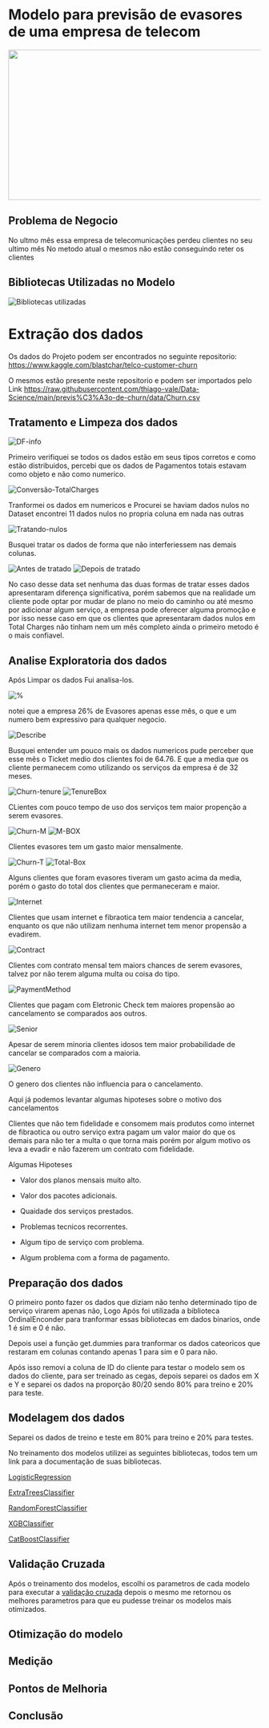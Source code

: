# Modelo para previsão de evasores de uma empresa de telecom

<div align="center">
<img src="https://user-images.githubusercontent.com/77752211/129768384-482d6e30-c0a5-4d45-b4a1-584e8243d3eb.jpg" height="300" width="1000px" />
</div>

##
## Problema de Negocio

No ultmo mês essa empresa de telecomunicações perdeu clientes no seu ultimo mês
No metodo atual o mesmos não estão conseguindo reter os clientes

##
## Bibliotecas Utilizadas no Modelo

![Bibliotecas utilizadas](https://user-images.githubusercontent.com/77752211/129759007-b944190a-2331-432b-b991-79a0bef71b62.png)

##
# Extração dos dados

Os dados do Projeto podem ser encontrados no seguinte repositorio: https://www.kaggle.com/blastchar/telco-customer-churn

O mesmos estão presente neste repositorio e podem ser importados pelo Link https://raw.githubusercontent.com/thiago-vale/Data-Science/main/previs%C3%A3o-de-churn/data/Churn.csv

##
## Tratamento e Limpeza dos dados


![DF-info](https://user-images.githubusercontent.com/77752211/129761563-7b5ea677-5224-41de-b7f8-96b8a39d753f.png)

Primeiro verifiquei se todos os dados estão em seus tipos corretos e como estão distribuidos, percebi que os dados de Pagamentos totais estavam como objeto e não como numerico.

![Conversão-TotalCharges](https://user-images.githubusercontent.com/77752211/129762109-a72ec191-55ee-4abb-a39b-895554e4bf56.png)

Tranformei os dados em numericos e Procurei se haviam dados nulos no Dataset
encontrei 11 dados nulos no propria coluna em nada nas outras

![Tratando-nulos](https://user-images.githubusercontent.com/77752211/129762843-54335fac-caea-44ac-9213-a9ea1a58abc4.png)

Busquei tratar os dados de forma que não interferiessem nas demais colunas.

![Antes de tratado](https://user-images.githubusercontent.com/77752211/129763459-1e24a5cc-a83a-4f0c-82ec-bcc0094c90da.png)
![Depois de tratado](https://user-images.githubusercontent.com/77752211/129763488-99f75f99-88df-441c-9cbd-4749067a919d.png)

No caso desse data set nenhuma das duas formas de tratar esses dados apresentaram diferença significativa, porém sabemos que na realidade um cliente pode optar por mudar de plano no meio do caminho ou até mesmo por adicionar algum serviço, a empresa pode oferecer alguma promoção e por isso nesse caso em que os clientes que apresentaram dados nulos em Total Charges não tinham nem um mês completo ainda o primeiro metodo é o mais confiavel.

##
## Analise Exploratoria dos dados
Após Limpar os dados Fui analisa-los.

![%](https://user-images.githubusercontent.com/77752211/129940425-ffbd17cf-8fae-470d-a382-81e6585d687b.jpg)

notei que a empresa 26% de Evasores apenas esse mês, o que e um numero bem expressivo para qualquer negocio.

![Describe](https://user-images.githubusercontent.com/77752211/129940654-d0cd6168-3c8a-4327-add0-cea4a7c87fff.png)

Busquei entender um pouco mais os dados numericos pude perceber que esse mês o Ticket medio dos clientes foi de 64.76.
E que a media que os cliente permanecem como utilizando os serviços da empresa é de 32 meses.

![Churn-tenure](https://user-images.githubusercontent.com/77752211/129959003-ac775372-e179-4c2e-814f-9fe552df4b68.png)
![TenureBox](https://user-images.githubusercontent.com/77752211/129959528-4d4a9e64-3353-4137-8afb-0778cf272848.jpg)

CLientes com pouco tempo de uso dos serviços tem maior propenção a serem evasores.


![Churn-M](https://user-images.githubusercontent.com/77752211/129959031-a43ffc0c-281c-4d93-8a0e-ad1c0110ee38.png)
![M-BOX](https://user-images.githubusercontent.com/77752211/129959598-784c87ef-710c-4e5c-aa79-1db76dacec37.png)

Clientes evasores tem um gasto maior mensalmente.

![Churn-T](https://user-images.githubusercontent.com/77752211/129959054-f6bd486d-111c-4c44-8a17-473e7764229b.png)
![Total-Box](https://user-images.githubusercontent.com/77752211/129959651-1d5917ac-8087-409b-a255-77227670848f.png)

Alguns clientes que foram evasores tiveram um gasto acima da media, porém o gasto do total dos clientes que permaneceram e maior.


![Internet](https://user-images.githubusercontent.com/77752211/129959147-cb8e7a51-d171-41ca-a979-59aeb5e7ec7f.jpg)

Clientes que usam internet e fibraotica tem maior tendencia a cancelar, enquanto os que não utilizam nenhuma internet tem menor propensão a evadirem.


![Contract](https://user-images.githubusercontent.com/77752211/129959171-826ac1e1-318a-469e-a578-0398e2e15e58.jpg)

Clientes com contrato mensal tem maiors chances de serem evasores, talvez por não terem alguma multa ou coisa do tipo.

![PaymentMethod](https://user-images.githubusercontent.com/77752211/129959205-8a373f33-304b-4d35-96b5-69ff62ccff7f.jpg)

Clientes que pagam com Eletronic Check tem maiores propensão ao cancelamento se comparados aos outros.


![Senior](https://user-images.githubusercontent.com/77752211/129959374-178547fa-88dd-4a6e-8de1-4ab4d1983b8f.png)

Apesar de serem minoria clientes idosos tem maior probabilidade de cancelar se comparados com a maioria.


![Genero](https://user-images.githubusercontent.com/77752211/129959350-c1a4eb5a-c827-4167-8300-ceb701246f3e.png)

O genero dos clientes não influencia para o cancelamento.

Aqui já podemos levantar algumas hipoteses sobre o motivo dos cancelamentos

Clientes que não tem fidelidade e consomem mais produtos como internet de fibraotica ou outro serviço extra pagam um valor maior do que os demais para não ter a multa o que torna mais porém por algum motivo os leva a evadir e não fazerem um contrato com fidelidade.

Algumas Hipoteses

* Valor dos planos mensais muito alto.

* Valor dos pacotes adicionais.

* Quaidade dos serviços prestados.

* Problemas tecnicos recorrentes.

* Algum tipo de serviço com problema.

* Algum problema com a forma de pagamento.


##
## Preparação dos dados

O primeiro ponto fazer os dados que diziam não tenho determinado tipo de serviço virarem apenas não, Logo Após foi utilizada a biblioteca OrdinalEnconder para tranformar essas bibliotecas em dados binarios, onde 1 é sim e 0 é não.

Depois usei a função get.dummies para tranformar os dados cateoricos que restaram em colunas contando apenas 1 para sim e 0 para não.

Após isso removi a coluna de ID do cliente para testar o modelo sem os dados do cliente, para ser treinado as cegas, depois separei os dados em X e Y
e separei os dados na proporção 80/20 sendo 80% para treino e 20% para teste.

##
## Modelagem dos dados

Separei os dados de treino e teste em 80% para treino e 20% para testes.

No treinamento dos modelos utilizei as seguintes bibliotecas, todos tem um link para a documentação de suas bibliotecas.

[LogisticRegression](https://scikit-learn.org/stable/modules/generated/sklearn.linear_model.LogisticRegression.html)

[ExtraTreesClassifier](https://scikit-learn.org/stable/modules/generated/sklearn.ensemble.ExtraTreesClassifier.html)

[RandomForestClassifier](https://scikit-learn.org/stable/modules/generated/sklearn.ensemble.RandomForestClassifier.html)

[XGBClassifier](https://xgboost.readthedocs.io/en/latest/index.html#)

[CatBoostClassifier](https://catboost.ai/docs/concepts/python-reference_catboostclassifier.html)


##
## Validação Cruzada

Após o treinamento dos modelos, escolhi os parametros de cada modelo para executar a [validação cruzada](https://scikit-learn.org/stable/modules/generated/sklearn.model_selection.GridSearchCV.html) depois o mesmo me retornou os melhores parametros para que eu pudesse treinar os modelos mais otimizados.

##
## Otimização do modelo


##
## Medição


##
## Pontos de Melhoria


##
## Conclusão

